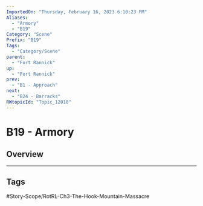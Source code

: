 ```yaml
---
ImportedOn: "Thursday, February 16, 2023 6:10:23 PM"
Aliases:
  - "Armory"
  - "B19"
Category: "Scene"
Prefix: "B19"
Tags:
  - "Category/Scene"
parent:
  - "Fort Rannick"
up:
  - "Fort Rannick"
prev:
  - "B1 - Approach"
next:
  - "B24 - Barracks"
RWtopicId: "Topic_12010"
---
```

# B19 - Armory
## Overview

---
## Tags
#Story-Scope/RotRL-Ch3-The-Hook-Mountain-Massacre

